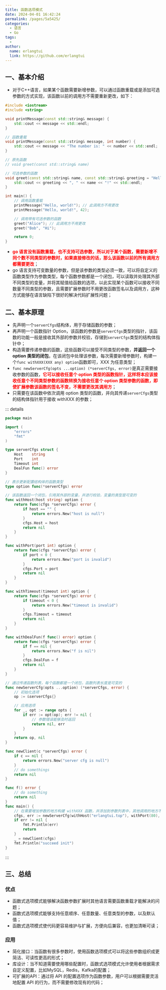 ```yaml
---
title: 函数选项模式
date: 2024-04-01 16:42:24
permalink: /pages/5a5425/
categories:
  - 语言
  - Go
tags:
  - 
author: 
  name: erlangtui
  link: https://github.com/erlangtui
---
```


## 一、基本介绍
- 对于C++语言，如果某个函数需要新增参数，可以通过函数重载或是添加可选参数的方式实现，该函数以前的调用方不需要重新更改，如下：

```cpp
#include <iostream>
#include <string>

void printMessage(const std::string& message) {
    std::cout << message << std::endl;
}

// 函数重载
void printMessage(const std::string& message, int number) {
    std::cout << message << "The number is: " << number << std::endl;
}

// 原先函数
// void greet(const std::string& name)

// 可选参数的函数
void greet(const std::string& name, const std::string& greeting = "Hello") {
    std::cout << greeting << ", " << name << "!" << std::endl;
}

int main() {
    // 调用函数重载
    printMessage("Hello, world!"); // 此调用方不用更改
    printMessage("Hello, world!", 42);

    // 调用带有可选参数的函数
    greet("Alice"); // 此调用方不用更改
    greet("Bob", "Hi");

    return 0;
}
```

- <span style="color: red;">**go 语言没有函数重载，也不支持可选参数，所以对于某个函数，需要新增不同个数不同类型的参数时，如果直接修改的话，那么该函数以前的所有调用方都需要更改**</span>；
- go 语言支持可变数量的参数，但是该参数的类型必须一致，可以将自定义的函数类型作为参数类型，每个函数参数都是一个闭包，可以读取并处理其外部不同类型的变量，并将其赋值给函数的选项，以此实现某个函数可以接收不同数量不同类型的参数，且需要扩展参数时不用更改函数签名以及调用方，这种方式能够在语言缺陷下很好的解决代码扩展性问题；

## 二、基本原理
* 先声明一个`serverCfgs`结构体，用于存储函数的参数；
* 再声明一个函数指针 Option，该函数的参数是`serverCfgs`类型的指针，该函数的功能一般是接收其外部的参数并校验，存储到`serverCfgs`类型的结构体指针中；
* 构造需要传递参数的函数，这些函数可以接受不同类型的参数，**并返回一个 option 类型的闭包**，在该闭包中处理该参数，每次需要新增参数时，构建一个`func withXXX(XXX any) option`函数即可，XXX 为任意类型；
* `func newServerCfg(opts ...option) (*serverCfgs, error)`是真正需要接收参数的函数，<span style="color: red;">**它可以接收任意个 option 类型的函数指针，这样将本应该接收任意个不同类型参数的函数转换为接收任意个 option 类型参数的函数，即使扩展参数该函数的签名不变，不需要更改其调用方**</span>；
* 只需要在该函数中依次调用 option 类型的函数，并向其传递`serverCfgs`类型的结构体指针用于接收 withXXX 的参数；

::: details
```go
package main

import (
	"errors"
	"fmt"
)

type serverCfgs struct {
	Host    string
	Port    int
	Timeout int
	DealFun func() error
}

// 表示更新配置结构体的函数类型
type option func(*serverCfgs) error

// 该函数返回一个闭包，引用其外部的变量，并进行校验，变量的类型是可变的
func withHost(host string) option {
	return func(cfgs *serverCfgs) error {
		if host == "" {
			return errors.New("host is null")
		}
		cfgs.Host = host
		return nil
	}
}

func withPort(port int) option {
	return func(cfgs *serverCfgs) error {
		if port < 0 {
			return errors.New("port is invalid")
		}
		cfgs.Port = port
		return nil
	}
}

func withTimeout(timeout int) option {
	return func(cfgs *serverCfgs) error {
		if timeout < 0 {
			return errors.New("timeout is invalid")
		}
		cfgs.Timeout = timeout
		return nil
	}
}

func withDealFun(f func() error) option {
	return func(cfgs *serverCfgs) error {
		if f == nil {
			return errors.New("f is nil")
		}
		cfgs.DealFun = f
		return nil
	}
}

// 通过传递函数列表，每个函数都是一个闭包，函数列表长度是可变的
func newServerCfg(opts ...option) (*serverCfgs, error) {
	// 初始化选项
	op := &serverCfgs{}

	// 应用选项
	for _, opt := range opts {
		if err := opt(op); err != nil {
			// 参数错误能够及时返回
			return nil, err
		}
	}
	return op, nil
}

func newClient(c *serverCfgs) error {
	if c == nil {
		return errors.New("server cfg is null")
	}
	// do somethings
	return nil
}

func f() error {
	// do something
	return nil
}
func main() {
	// 在需要增加参数的地方构建 withXXX 函数，并添加到参数列表中，其他调用的地方不需要更改
	cfgs, err := newServerCfg(withHost("erlangtui.top"), withPort(80), withTimeout(10), withDealFun(f))
	if err != nil {
		fmt.Println(err)
		return
	}
	_ = newClient(cfgs)
	fmt.Println("succeed init")
}
```
:::

## 三、总结
### 优点
- 函数式选项模式能够解决函数参数扩展时其他语言需要函数重载才能解决的问题；
- 函数式选项模式能够支持任意顺序、任意数量、任意类型的参数，以及默认值；
- 函数式选项模式使代码更容易维护与扩展，方便向后兼容，也更加清晰可读；

### 应用
- 简化接口：当函数有很多参数时，使用函数选项模式可以将这些参数组织成更简洁、可读性更高的形式；
- 库设计：当不知道需要使用哪些配置时，函数式选项模式允许使用者根据需求自定义配置，比如MySQL，Redis，Kafka的配置；
- 可扩展的API：通过将 API 的配置选项作为函数参数，用户可以根据需要灵活地配置 API 的行为，而不需要修改现有的代码；
